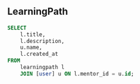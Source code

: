 ## LearningPath

```sql
SELECT
    l.title,
    l.description,
    u.name,
    l.created_at
FROM
    learningpath l
    JOIN [user] u ON l.mentor_id = u.id;
```
